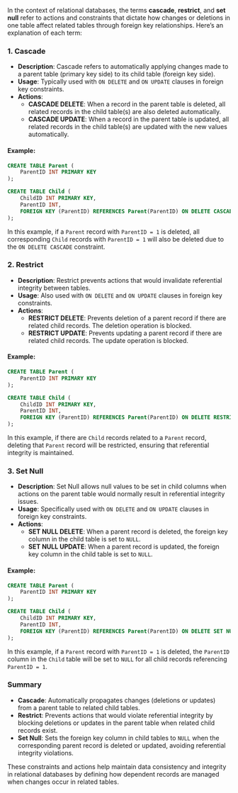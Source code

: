 In the context of relational databases, the terms **cascade**, **restrict**, and **set null** refer to actions and constraints that dictate how changes or deletions in one table affect related tables through foreign key relationships. Here’s an explanation of each term:

### 1. Cascade

- **Description**: Cascade refers to automatically applying changes made to a parent table (primary key side) to its child table (foreign key side).
- **Usage**: Typically used with `ON DELETE` and `ON UPDATE` clauses in foreign key constraints.
- **Actions**:
  - **CASCADE DELETE**: When a record in the parent table is deleted, all related records in the child table(s) are also deleted automatically.
  - **CASCADE UPDATE**: When a record in the parent table is updated, all related records in the child table(s) are updated with the new values automatically.

#### Example:
```sql
CREATE TABLE Parent (
    ParentID INT PRIMARY KEY
);

CREATE TABLE Child (
    ChildID INT PRIMARY KEY,
    ParentID INT,
    FOREIGN KEY (ParentID) REFERENCES Parent(ParentID) ON DELETE CASCADE
);
```
In this example, if a `Parent` record with `ParentID = 1` is deleted, all corresponding `Child` records with `ParentID = 1` will also be deleted due to the `ON DELETE CASCADE` constraint.

### 2. Restrict

- **Description**: Restrict prevents actions that would invalidate referential integrity between tables.
- **Usage**: Also used with `ON DELETE` and `ON UPDATE` clauses in foreign key constraints.
- **Actions**:
  - **RESTRICT DELETE**: Prevents deletion of a parent record if there are related child records. The deletion operation is blocked.
  - **RESTRICT UPDATE**: Prevents updating a parent record if there are related child records. The update operation is blocked.

#### Example:
```sql
CREATE TABLE Parent (
    ParentID INT PRIMARY KEY
);

CREATE TABLE Child (
    ChildID INT PRIMARY KEY,
    ParentID INT,
    FOREIGN KEY (ParentID) REFERENCES Parent(ParentID) ON DELETE RESTRICT
);
```
In this example, if there are `Child` records related to a `Parent` record, deleting that `Parent` record will be restricted, ensuring that referential integrity is maintained.

### 3. Set Null

- **Description**: Set Null allows null values to be set in child columns when actions on the parent table would normally result in referential integrity issues.
- **Usage**: Specifically used with `ON DELETE` and `ON UPDATE` clauses in foreign key constraints.
- **Actions**:
  - **SET NULL DELETE**: When a parent record is deleted, the foreign key column in the child table is set to `NULL`.
  - **SET NULL UPDATE**: When a parent record is updated, the foreign key column in the child table is set to `NULL`.

#### Example:
```sql
CREATE TABLE Parent (
    ParentID INT PRIMARY KEY
);

CREATE TABLE Child (
    ChildID INT PRIMARY KEY,
    ParentID INT,
    FOREIGN KEY (ParentID) REFERENCES Parent(ParentID) ON DELETE SET NULL
);
```
In this example, if a `Parent` record with `ParentID = 1` is deleted, the `ParentID` column in the `Child` table will be set to `NULL` for all child records referencing `ParentID = 1`.

### Summary

- **Cascade**: Automatically propagates changes (deletions or updates) from a parent table to related child tables.
- **Restrict**: Prevents actions that would violate referential integrity by blocking deletions or updates in the parent table when related child records exist.
- **Set Null**: Sets the foreign key column in child tables to `NULL` when the corresponding parent record is deleted or updated, avoiding referential integrity violations.

These constraints and actions help maintain data consistency and integrity in relational databases by defining how dependent records are managed when changes occur in related tables.